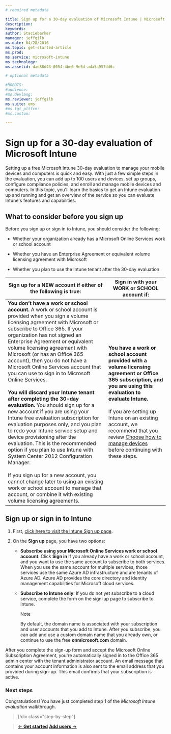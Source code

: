 ```yaml
---
# required metadata

title: Sign up for a 30-day evaluation of Microsoft Intune | Microsoft Intune
description:
keywords:
author: Staciebarker
manager: jeffgilb
ms.date: 04/28/2016
ms.topic: get-started-article
ms.prod:
ms.service: microsoft-intune
ms.technology:
ms.assetid: dad88d43-0054-4be6-9e5d-ada5a957dd6c

# optional metadata

#ROBOTS:
#audience:
#ms.devlang:
ms.reviewer: jeffgilb
ms.suite: ems
#ms.tgt_pltfrm:
#ms.custom:

---
```


# Sign up for a 30-day evaluation of Microsoft Intune

Setting up a free Microsoft Intune 30-day evaluation to manage your mobile devices and computers is quick and easy. With just a few simple steps in the evaluation, you can add up to 100 users and devices, set up groups, configure compliance policies, and enroll and manage mobile devices and computers. In this topic, you'll learn the basics  to get an Intune evaluation up and running and get an overview of the service so you can evaluate Intune's features and capabilities.

## What to consider before you sign up

Before  you sign up or sign in to Intune,  you should consider the following:

-   Whether your organization already has a Microsoft Online Services work or school account

-   Whether you have an Enterprise Agreement or equivalent volume licensing agreement with Microsoft

-   Whether you plan to use the Intune tenant after the 30-day evaluation

|Sign up for a NEW account if either of the following is true:|Sign in with your WORK or SCHOOL account if:|
|-----------------------------------------------------------------|------------------------------------------------|
|**You don’t have a work or school account.** A work or school account is provided when you sign a volume licensing agreement with Microsoft or subscribe to Office 365. If your organization has not signed an Enterprise Agreement or equivalent volume licensing agreement with Microsoft (or has an Office 365 account), then you do not have a Microsoft Online Services account that you can use to sign in to Microsoft Online Services.<br /><br />**You will discard your Intune tenant after completing the 30-day evaluation.** You should sign up for a new account if you are using your Intune free evaluation subscription for evaluation purposes only, and you plan to redo your Intune service setup and device provisioning after the evaluation. This is the recommended option if you plan to use Intune with System Center 2012 Configuration Manager.<br /><br />If you sign up for a new account, you cannot change later to using an existing work or school account to manage that account, or combine it with existing volume licensing agreements.|**You have a work or school account provided with a volume licensing agreement or Office 365 subscription, and you are using this evaluation to evaluate Intune.**<br /><br />If you are setting up Intune on an existing account, we recommend that you review [Choose how to manage devices](intune/get-started/choose-how-to-manage-devices.md) before continuing with these steps.|

## Sign up or sign in to Intune

1.  First, [click here to visit the Intune Sign up page](https://portal.office.com/Signup/Signup.aspx?OfferId=40BE278A-DFD1-470a-9EF7-9F2596EA7FF9&dl=INTUNE_A&ali=1#0%20).

2.  On the **Sign up** page, you have two options:

    -   **Subscribe using your Microsoft Online Services work or school account**: Click **Sign in** if you already have a work or school account, and you want to use the same account to subscribe to both services. When you use the same account for multiple services, those services use the same Azure AD infrastructure and are tenants of Azure AD. Azure AD provides the core directory and identity management capabilities for Microsoft cloud services.

    -   **Subscribe to Intune only**: If you do not yet subscribe to a cloud service, complete the form on the sign-up page to subscribe to Intune.

        > [!NOTE]
        > By default, the domain name is associated with your subscription and user accounts that you add to Intune. After you subscribe, you can add and use a custom domain name that you already own, or continue to use the free **onmicrosoft.com** domain.

After you complete the sign-up form and accept the Microsoft Online Subscription Agreement, you're automatically signed in to the Office 365 admin center with the tenant administrator account. An email message that contains your account information is also sent to the email address that you provided during sign-up. This email confirms that your subscription is active.

### Next steps
Congratulations! You have just completed step 1 of the *Microsoft Intune evaluation* walkthrough.

>[!div class="step-by-step"]

>[&larr; **Get started**](get-started-with-a-30-day-trial-of-microsoft-intune.md)     [**Add users** &rarr;](get-started-with-a-30-day-trial-of-microsoft-intune-step-2.md)  
